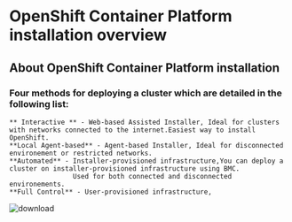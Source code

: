 # OpenShift Container Platform installation overview
## About OpenShift Container Platform installation
### Four methods for deploying a cluster which are detailed in the following list:
    ** Interactive ** - Web-based Assisted Installer, Ideal for clusters with networks connected to the internet.Easiest way to install OpenShift.
    **Local Agent-based** - Agent-based Installer, Ideal for disconnected environement or restricted networks. 
    **Automated** - Installer-provisioned infrastructure,You can deploy a cluster on installer-provisioned infrastructure using BMC.
                    Used for both connected and disconnected environements.
    **Full Control** - User-provisioned infrastructure,

![download](https://github.com/user-attachments/assets/16ae41fc-c4ea-4a7f-b449-70c9b7825abc)
